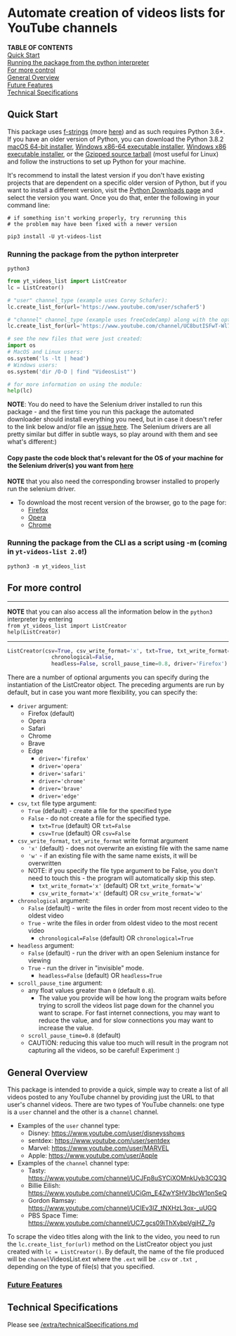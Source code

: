# Automate creation of videos lists for YouTube channels
**TABLE OF CONTENTS**
<br>[Quick Start](./README.md#Quick-Start)
<br>[Running the package from the python interpreter](./README.md#Running-the-package-from-the-python-interpreter)
<br>[For more control](./README.md#For-more-control)
<br>[General Overview](./README.md#General-Overview)
<br>[Future Features](./README.md#Future-Features)
<br>[Technical Specifications](./README.md#Technical-Specifications)


## Quick Start
This package uses [f-strings](https://cito.github.io/blog/f-strings/) (more [here](https://realpython.com/python-f-strings/)) and as such requires Python 3.6+. If you have an older version of Python, you can download the Python 3.8.2 [macOS 64-bit installer](https://www.python.org/ftp/python/3.8.2/python-3.8.2-macosx10.9.pkg), [Windows x86-64 executable installer](https://www.python.org/ftp/python/3.8.2/python-3.8.2-amd64.exe), [Windows x86 executable installer](https://www.python.org/ftp/python/3.8.2/python-3.8.2.exe), or the [Gzipped source tarball](https://www.python.org/ftp/python/3.8.2/Python-3.8.2.tgz) (most useful for Linux) and follow the instructions to set up Python for your machine.

It's recommend to install the latest version if you don't have existing projects that are dependent on a specific older version of Python, but if you want to install a different version, visit the [Python Downloads page](https://www.python.org/downloads/) and select the version you want. Once you do that, enter the following in your command line:
```shell
# if something isn't working properly, try rerunning this
# the problem may have been fixed with a newer version

pip3 install -U yt-videos-list
```

### Running the package from the python interpreter
```shell
python3
```
```python
from yt_videos_list import ListCreator
lc = ListCreator()

# "user" channel_type (example uses Corey Schafer):
lc.create_list_for(url='https://www.youtube.com/user/schafer5')

# "channel" channel_type (example uses freeCodeCamp) along with the optional file_name argument:
lc.create_list_for(url='https://www.youtube.com/channel/UC8butISFwT-Wl7EV0hUK0BQ', file_name='freeCodeCamp_orgVideosList')

# see the new files that were just created:
import os
# MacOS and Linux users:
os.system('ls -lt | head')
# Windows users:
os.system('dir /O-D | find "VideosList"')

# for more information on using the module:
help(lc)
```
**NOTE**: You do need to have the Selenium driver installed to run this package - and the first time you run this package the automated downloader should install everything you need, but in case it doesn't refer to the link below and/or file an [issue here](https://github.com/Shail-Shouryya/yt_videos_list/issues). The Selenium drivers are all pretty similar but differ in subtle ways, so play around with them and see what's different:)
#### Copy paste the code block that's relevant for the OS of your machine for the Selenium driver(s) you want from **[here](https://github.com/Shail-Shouryya/yt_videos_list/blob/master/extra/README.md)**
**NOTE** that you also need the corresponding browser installed to properly run the selenium driver.
- To download the most recent version of the browser, go to the page for:
  - [Firefox](https://www.mozilla.org/en-US/firefox/new/)
  - [Opera](https://www.opera.com/)
  - [Chrome](https://www.google.com/chrome/)

### Running the package from the CLI as a script using -m (coming in `yt-videos-list 2.0`!)
```shell
python3 -m yt_videos_list
```


## For more control
---
**NOTE** that you can also access all the information below in the `python3` interpreter by entering
<br>`from yt_videos_list import ListCreator`
<br>`help(ListCreator)`

---
```python
ListCreator(csv=True, csv_write_format='x', txt=True, txt_write_format='x',
              chronological=False,
              headless=False, scroll_pause_time=0.8, driver='Firefox')
```
There are a number of optional arguments you can specify during the instantiation of the ListCreator object. The preceding arguments are run by default, but in case you want more flexibility, you can specify the:

- `driver` argument:
  - Firefox (default)
  - Opera
  - Safari
  - Chrome
  - Brave
  - Edge
    - `driver='firefox'`
    - `driver='opera'`
    - `driver='safari'`
    - `driver='chrome'`
    - `driver='brave'`
    - `driver='edge'`
- `csv`, `txt` file type argument:
  - `True` (default) - create a file for the specified type
  - `False` - do not create a file for the specified type.
    - `txt=True`  (default) OR `txt=False`
    - `csv=True`  (default) OR `csv=False`
- `csv_write_format`, `txt_write_format` write format argument
  - `'x'` (default) - does not overwrite an existing file with the same name
  - `'w'` - if an existing file with the same name exists, it will be overwritten
  - NOTE: if you specify the file type argument to be False, you don't need to touch this - the program will automatically skip this step.
    - `txt_write_format='x'`  (default) OR `txt_write_format='w'`
    - `csv_write_format='x'`  (default) OR `csv_write_format='w'`
- `chronological` argument:
  - `False` (default) - write the files in order from most recent video to the oldest video
  - `True` - write the files in order from oldest video to the most recent video
    - `chronological=False` (default) OR `chronological=True`
- `headless` argument:
  - `False` (default) - run the driver with an open Selenium instance for viewing
  - `True` - run the driver in "invisible" mode.
    - `headless=False` (default) OR `headless=True`
- `scroll_pause_time` argument:
  - any float values greater than `0` (default `0.8`).
    - The value you provide will be how long the program waits before trying to scroll the videos list page down for the channel you want to scrape. For fast internet connections, you may want to reduce the value, and for slow connections you may want to increase the value.
  - `scroll_pause_time=0.8` (default)
  - CAUTION: reducing this value too much will result in the program not capturing all the videos, so be careful! Experiment :)


## General Overview
This package is intended to provide a quick, simple way to create a list of all videos posted to any YouTube channel by providing just the URL to that user's channel videos. There are two types of YouTube channels: one type is a `user` channel and the other is a `channel` channel.
- Examples of the `user` channel type:
  - Disney: https://www.youtube.com/user/disneysshows
  - sentdex: https://www.youtube.com/user/sentdex
  - Marvel: https://www.youtube.com/user/MARVEL
  - Apple: https://www.youtube.com/user/Apple
- Examples of the `channel` channel type:
  - Tasty: https://www.youtube.com/channel/UCJFp8uSYCjXOMnkUyb3CQ3Q
  - Billie Eilish: https://www.youtube.com/channel/UCiGm_E4ZwYSHV3bcW1pnSeQ
  - Gordon Ramsay: https://www.youtube.com/channel/UCIEv3lZ_tNXHzL3ox-_uUGQ
  - PBS Space Time: https://www.youtube.com/channel/UC7_gcs09iThXybpVgjHZ_7g

To scrape the video titles along with the link to the video, you need to run the `lc.create_list_for(url)` method on the ListCreator object you just created with `lc = ListCreator()`. By default, the name of the file produced will be `channel`VideosList.ext where the `.ext` will be `.csv` or `.txt `, depending on the type of file(s) that you specified.


### [Future Features](https://github.com/Shail-Shouryya/yt_videos_list/blob/master/extra/futureFeatures.md)


## Technical Specifications
Please see [/extra/technicalSpecifications.md](https://github.com/Shail-Shouryya/yt_videos_list/blob/master/extra/technicalSpecifications.md)
